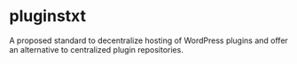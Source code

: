 # pluginstxt
A proposed standard to decentralize hosting of WordPress plugins and offer an alternative to centralized plugin repositories.
